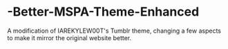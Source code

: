 # -Better-MSPA-Theme-Enhanced
A modification of IAREKYLEW00T's Tumblr theme, changing a few aspects to make it mirror the original website better.
